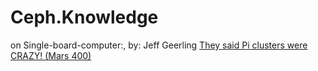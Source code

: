 # Ceph.Knowledge
on Single-board-computer:, by: Jeff Geerling [They said Pi clusters were CRAZY! (Mars 400)](https://youtu.be/v56JNYCk11E)
